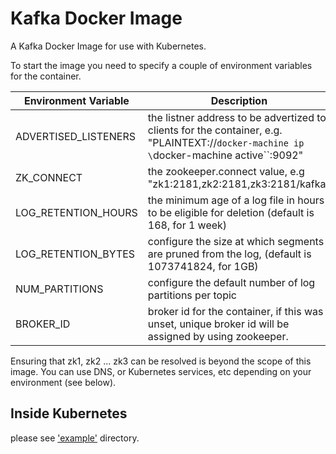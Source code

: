 Kafka Docker Image
===================

A Kafka Docker Image for use with Kubernetes.

To start the image you need to specify a couple of environment variables for the container.

| Environment Variable                          | Description                           |
| --------------------------------------------- | --------------------------------------|
|ADVERTISED_LISTENERS | the listner address to be advertized to clients for the container, e.g. "PLAINTEXT://`docker-machine ip \`docker-machine active\``:9092" |
| ZK_CONNECT | the zookeeper.connect value, e.g "zk1:2181,zk2:2181,zk3:2181/kafka" |
| LOG_RETENTION_HOURS | the minimum age of a log file in hours to be eligible for deletion (default is 168, for 1 week) |
| LOG_RETENTION_BYTES | configure the size at which segments are pruned from the log, (default is 1073741824, for 1GB) |
| NUM_PARTITIONS| configure the default number of log partitions per topic |
| BROKER_ID | broker id for the container, if this was unset, unique broker id will be assigned by using zookeeper. |

Ensuring that zk1, zk2 ... zk3 can be resolved is beyond the scope of this image.
You can use DNS, or Kubernetes services, etc depending on your environment (see below).

## Inside Kubernetes
please see ['example'](example/) directory.
